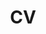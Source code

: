 ---
layout: cv_work # cv_research
permalink: /cv/
title: CV
nav: true
nav_order: 4
cv_pdf: KenYu_CV_V3.pdf
description: # This is a description of the page. You can modify it in 'pages/_cv.md'. You can also change or remove the top pdf download button.
toc:
  sidebar: left
---